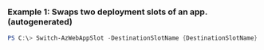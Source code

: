 ### Example 1: Swaps two deployment slots of an app. (autogenerated)
```powershell
PS C:\> Switch-AzWebAppSlot -DestinationSlotName {DestinationSlotName} -Name ContosoWebApp -ResourceGroupName MyResourceGroup -SourceSlotName {SourceSlotName}
```

